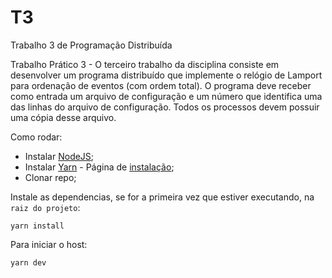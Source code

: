 # T3

Trabalho 3 de Programação Distribuída

Trabalho Prático 3 - O terceiro trabalho da disciplina consiste em desenvolver um programa distribuído que implemente o relógio de Lamport para ordenação de eventos (com ordem total). O programa deve receber como entrada um arquivo de configuração e um número que identifica uma das linhas do arquivo de configuração. Todos os processos devem possuir uma cópia desse arquivo.

Como rodar:

* Instalar [NodeJS](https://nodejs.org/en/);
* Instalar [Yarn](https://yarnpkg.com/) - Página de [instalação](https://classic.yarnpkg.com/en/docs/install/);
* Clonar repo;

Instale as dependencias, se for a primeira vez que estiver executando, na `raiz do projeto`:
```
yarn install
```

Para iniciar o host:

```
yarn dev
```
